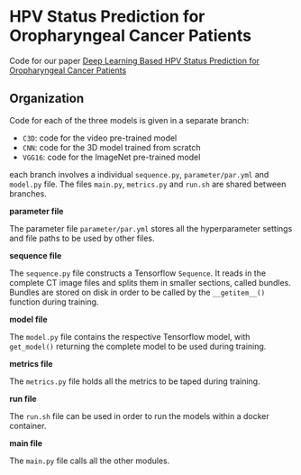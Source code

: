 # HPV Status Prediction for Oropharyngeal Cancer Patients

Code for our paper [Deep Learning Based HPV Status Prediction for Oropharyngeal Cancer Patients](https://arxiv.org/abs/2011.08555) 

## Organization

Code for each of the three models is given in a separate branch:

*  `C3D`: code for the video pre-trained model
*  `CNN`: code for the 3D model trained from scratch
*  `VGG16`: code for the ImageNet pre-trained model

each branch involves a individual `sequence.py`, `parameter/par.yml` and `model.py` file.
The files `main.py`, `metrics.py` and `run.sh` are shared between branches. 

**parameter file**

The parameter file `parameter/par.yml` stores all the hyperparameter settings and file paths
to be used by other files.

**sequence file**

The `sequence.py` file constructs a Tensorflow `Sequence`.
It reads in the complete CT image files and splits them in smaller sections, called bundles.
Bundles are stored on disk in order to be called by the `__getitem__()` function during training.

**model file**

The `model.py` file contains the respective Tensorflow model, with `get_model()` returning
the complete model to be used during training.

**metrics file**

The `metrics.py` file holds all the metrics to be taped during training.

**run file**

The `run.sh` file can be used in order to run the models within a docker container.

**main file**

The `main.py` file calls all the other modules.

